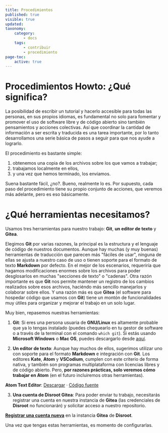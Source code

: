 ```yaml
---
title: Procedimientos
published: true
visible: true
updated:
taxonomy:
    category:
        - docs
    tags:
        - contribuir
        - procedimiento
page-toc:
    active: true
---
```


# Procedimientos Howto: ¿Qué significa?
La posibilidad de escribir un tutorial y hacerlo accesible para todas las personas, en sus propios idiomas, es fundamental no solo para fomentar y promover el uso de software libre y de código abierto sino también pensamientos y acciones colectivas. Así que coordinar la cantidad de información a ser escrita y traducida es una tarea importante, por lo tanto desarrollamos una serie básica de pasos a seguir para que nos ayude a lograrlo.

El procedimiento es bastante simple:
1. obtenemos una copia de los archivos sobre los que vamos a trabajar;
2. trabajamos localmente en ellos,
3. y una vez que hemos terminado, los enviamos.

Suena bastante fácil, ¿no?. Bueno, realmente lo es. Por supuesto, cada paso del procedimiento  tiene su propio conjunto de acciones, que veremos más adelante, pero es eso básicamente.

# ¿Qué herramientas necesitamos?
Usamos tres herramientas para nuestro trabajo: **Git**, **un editor de texto** y **Gitea**.

Elegimos **Git** por varias razones, la principal es la estructura y el lenguaje de código de nuestros documentos. Aunque hay muchas (y muy buenas) herramientas de traducción que parecen más "fáciles de usar", ninguna de ellas se ajusta a nuestro caso de uso o tienen soporte para el formato de texto **Markdown** por defecto. En el mejor de los escenarios, requeriría que hagamos modificaciones enormes sobre los archivos para poder desglosarlos en muchas "secciones de texto" o "cadenas". Otra razón importante es que **Git** nos permite mantener un registro de los cambios realizados sobre esos archivos, haciéndo más sencillo manejarlos y colaborar sobre ellos. Y una razón más es que **Gitea** (el software para hospedar código que usamos con **Git**) tiene un montón de funcionalidades muy útiles para organizar y mejorar el trabajo en un solo lugar.

Muy bien, repasemos nuestras herramientas:

1. **Git**: Si eres una persona usuaria de **GNU/Linux** es altamente probable que ya lo tengas instalado (puedes chequearlo en tu gestor de software o a través de la terminal con el comando `which git`). Si estás usando **Microsoft Windows** o **Mac OS**, puedes descargarlo desde [aquí](https://git-scm.com/downloads).

2. **Un editor de texto**: Aunque hay muchos de ellos, sugerimos utilizar uno con soporte para el formato **Markdown** e integración con **Git**. Los editores **Kate**, **Atom** y **VSCodium**, cumplen con este criterio de forma nativa, y también son programas multiplataforma con licencias libres y de código abierto. Pero, **por razones prácticas, solo veremos cómo trabajar en Atom** (en el futuro incluiremos otras herramientas).

  **Atom Text Editor**: [Descargar](https://atom.io/) · [Código fuente](https://github.com/atom/atom)


3. **Una cuenta de Disroot Gitea**: Para poder enviar tu trabajo, necesitarás registrar una cuenta en nuestra instancia de **Gitea** (las credenciales de **Disroot** no funcionarán) y solicitar acceso a nuestro repositorio.

  [**Registrar una cuenta nueva**](https://git.disroot.org/user/sign_up) en la instancia **Gitea** de **Disroot**.

Una vez que tengas estas herramientas, es momento de configurarlas.
